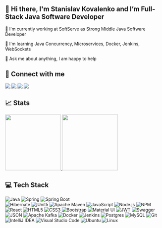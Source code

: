 
## &#x1F44B; Hi there, I'm Stanislav Kovalenko and I’m Full-Stack Java Software Developer

<div id="about-me">
    <p> &#x1F52D; I'm currently working at SoftServe as Strong Middle Java Software Developer</p>
    <p> &#x1F4D6; I'm learning Java Concurrency, Microservices, Docker, Jenkins, WebSockets
    <p> &#x1F4AC; Ask me about anything, I am happy to help</p>
</div>

## &#x1F91D; Connect with me

<p>
    <a href="https://www.linkedin.com/in/stanislav-kovalenko/">
        <img src="https://img.shields.io/badge/LinkedIn-005785?style=for-the-badge&logo=linkedin&logoColor=white" />
    </a>
    <a href="mailto:stanislav.kov.1996@gmail.com">
	<img src="https://img.shields.io/badge/Gmail-D14836?style=for-the-badge&logo=gmail&logoColor=white" />
    </a>
    <a href="skype:kov.stanislav.2601?chat">
        <img src="https://img.shields.io/badge/Skype-blue?style=for-the-badge&logo=skype&logoColor=white"/>
    </a>
    <a href="https://t.me/mynamestanislav">
        <img src="https://img.shields.io/badge/Telegram-2CA5E0?style=for-the-badge&logo=telegram&logoColor=white"/>
    </a>
</p>
													
## &#x1f4c8; Stats

<p>
    <a href="https://github.com/skovdev">
	<img height="180em" src="https://github-readme-stats-eight-theta.vercel.app/api?username=skovdev&show_icons=true&theme=algolia&include_all_commits=true&count_private=true"/>
	<img height="180em" src="https://github-readme-stats-eight-theta.vercel.app/api/top-langs/?username=skovdev&layout=compact&langs_count=8&theme=algolia"/>
    </a>
</p>
	
## &#x1F4BB; Tech Stack

![Java](https://img.shields.io/badge/java-%23ED8B00.svg?style=for-the-badge&logo=java&logoColor=white)
![Spring](https://img.shields.io/badge/spring-%236DB33F.svg?style=for-the-badge&logo=spring&logoColor=white)
![Spring Boot](https://img.shields.io/badge/Spring_Boot-C9C9C9?style=for-the-badge&logo=spring-boot)							
![Hibernate](https://img.shields.io/badge/Hibernate-59666C?style=for-the-badge&logo=Hibernate&logoColor=white)
![jUnit5](https://img.shields.io/badge/Junit5-25A162?style=for-the-badge&logo=junit5&logoColor=white)
![Apache Maven](https://img.shields.io/badge/Apache%20Maven-C71A36?style=for-the-badge&logo=Apache%20Maven&logoColor=white)
![JavaScript](https://img.shields.io/badge/javascript-%23323330.svg?style=for-the-badge&logo=javascript&logoColor=%23F7DF1E)
![Node.js](https://img.shields.io/badge/Node.js-339933?style=for-the-badge&logo=nodedotjs&logoColor=white)
![NPM](https://img.shields.io/badge/npm-CB3837?style=for-the-badge&logo=npm&logoColor=white)
![React](https://img.shields.io/badge/react-%2320232a.svg?style=for-the-badge&logo=react&logoColor=%2361DAFB)
![HTML5](https://img.shields.io/badge/html5-%23E34F26.svg?style=for-the-badge&logo=html5&logoColor=white)
![CSS3](https://img.shields.io/badge/css3-%231572B6.svg?style=for-the-badge&logo=css3&logoColor=white)
![Bootstrap](https://img.shields.io/badge/Bootstrap-563D7C?style=for-the-badge&logo=bootstrap&logoColor=white)
![Material UI](https://img.shields.io/badge/Material%20UI-007FFF?style=for-the-badge&logo=mui&logoColor=white)
![JWT](https://img.shields.io/badge/JWT-black?style=for-the-badge&logo=JSON%20web%20tokens)
![Swagger](https://img.shields.io/badge/Swagger-85EA2D?style=for-the-badge&logo=Swagger&logoColor=white)
![JSON](https://img.shields.io/badge/json-5E5C5C?style=for-the-badge&logo=json&logoColor=white)
![Apache Kafka](https://img.shields.io/badge/Apache_Kafka-231F20?style=for-the-badge&logo=apache-kafka&logoColor=white)
![Docker](https://img.shields.io/badge/Docker-2CA5E0?style=for-the-badge&logo=docker&logoColor=white)
![Jenkins](https://img.shields.io/badge/Jenkins-D24939?style=for-the-badge&logo=Jenkins&logoColor=white)
![Postgres](https://img.shields.io/badge/postgres-%23316192.svg?style=for-the-badge&logo=postgresql&logoColor=white)
![MySQL](https://img.shields.io/badge/MySQL-005C84?style=for-the-badge&logo=mysql&logoColor=white)
![Git](https://img.shields.io/badge/git-%23F05033.svg?style=for-the-badge&logo=git&logoColor=white)
![IntelliJ IDEA](https://img.shields.io/badge/IntelliJIDEA-1C1C1C.svg?style=for-the-badge&logo=intellij-idea&logoColor=white)
![Visual Studio Code](https://img.shields.io/badge/Visual_Studio_Code-0078D4?style=for-the-badge&logo=visual%20studio%20code&logoColor=white)
![Ubuntu](https://img.shields.io/badge/Ubuntu-E95420?style=for-the-badge&logo=ubuntu&logoColor=white)
![Linux](https://img.shields.io/badge/Linux-FCC624?style=for-the-badge&logo=linux&logoColor=black)
